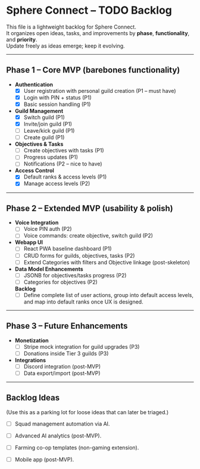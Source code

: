 # Sphere Connect – TODO Backlog

This file is a lightweight backlog for Sphere Connect.  
It organizes open ideas, tasks, and improvements by **phase**, **functionality**, and **priority**.  
Update freely as ideas emerge; keep it evolving.

---

## Phase 1 – Core MVP (barebones functionality)
- **Authentication**  
  - [x] User registration with personal guild creation (P1 – must have)  
  - [x] Login with PIN + status (P1)  
  - [x] Basic session handling (P1)  

- **Guild Management**  
  - [x] Switch guild (P1)  
  - [x] Invite/join guild (P1)  
  - [ ] Leave/kick guild (P1)
  - [ ] Create guild (P1)  

- **Objectives & Tasks**  
  - [ ] Create objectives with tasks (P1)  
  - [ ] Progress updates (P1)  
  - [ ] Notifications (P2 – nice to have)  

- **Access Control**  
  - [x] Default ranks & access levels (P1)  
  - [x] Manage access levels (P2)  

---

## Phase 2 – Extended MVP (usability & polish)
- **Voice Integration**  
  - [ ] Voice PIN auth (P2)  
  - [ ] Voice commands: create objective, switch guild (P2)  

- **Webapp UI**  
  - [ ] React PWA baseline dashboard (P1)  
  - [ ] CRUD forms for guilds, objectives, tasks (P2)
  - [ ] Extend Categories with filters and Objective linkage (post-skeleton)

- **Data Model Enhancements**  
  - [ ] JSONB for objectives/tasks progress (P2)  
  - [ ] Categories for objectives (P2)  

  **Backlog**
  - [ ] Define complete list of user actions, group into default access levels, and map into default ranks once UX is designed.

---

## Phase 3 – Future Enhancements
- **Monetization**  
  - [ ] Stripe mock integration for guild upgrades (P3)  
  - [ ] Donations inside Tier 3 guilds (P3)  

- **Integrations**  
  - [ ] Discord integration (post-MVP)  
  - [ ] Data export/import (post-MVP)  

---

## Backlog Ideas
(Use this as a parking lot for loose ideas that can later be triaged.)  
- [ ] Squad management automation via AI.  
- [ ] Advanced AI analytics (post-MVP).  
- [ ] Farming co-op templates (non-gaming extension).  
- [ ] Mobile app (post-MVP).  

